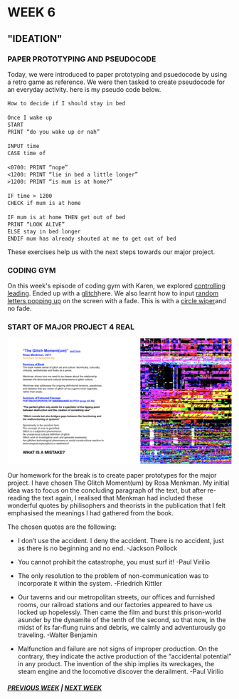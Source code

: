 # WEEK 6 
## "IDEATION"

### PAPER PROTOTYPING AND PSEUDOCODE 
Today, we were introduced to paper prototyping and psuedocode by using a retro game as reference. We were then tasked to create pseudocode for an everyday activity. here is my pseudo code below. 

```
How to decide if I should stay in bed

Once I wake up
START
PRINT “do you wake up or nah”

INPUT time
CASE time of 

<0700: PRINT “nope” 
<1200: PRINT “lie in bed a little longer” 
>1200: PRINT “is mum is at home?”

IF time > 1200
CHECK if mum is at home

IF mum is at home THEN get out of bed
PRINT “LOOK ALIVE”
ELSE stay in bed longer
ENDIF mum has already shouted at me to get out of bed

```

These exercises help us with the next steps towards our major project. 

### CODING GYM 

On this week's episode of coding gym with Karen, we explored [controlling leading](https://samanthangsy.github.io/codewords/Weekly%20Diary/06/fixed_it_was_a_dream). Ended up with a [glitch](https://samanthangsy.github.io/codewords/Weekly%20Diary/06/tried_responsive_leading_ended_up_with_glitch)here. We also learnt how to input [random letters popping up](https://samanthangsy.github.io/codewords/Weekly%20Diary/06/fixed_random_characters_with_fade) on the screen with a fade. This is with a [circle wiper](https://samanthangsy.github.io/codewords/Weekly%20Diary/06/random_characters_no_fade_with_circle_wiper)and no fade.


### START OF MAJOR PROJECT 4 REAL 

<img src="glitchmomentum.png">

Our homework for the break is to create paper prototypes for the major project. I have chosen The Glitch Moment(um) by Rosa Menkman. My initial idea was to focus on the concluding paragraph of the text, but after re-reading the text again, I realised that Menkman had included these wonderful quotes by philisophers and theorists in the publication that I felt emphasised the meanings I had gathered from the book. 

The chosen quotes are the following: 
- I don’t use the accident. I deny the accident. There is no accident, just as there is no beginning and no end. -Jackson Pollock 

- You cannot prohibit the catastrophe, you must surf it! -Paul Virilio 

- The only resolution to the problem of non-communication was to incorporate it within the system. -Friedrich Kittler

- Our taverns and our metropolitan streets, our offices and furnished rooms, our railroad stations and our factories appeared to have us locked up hopelessly. Then came the film and burst this prison-world asunder by the dynamite of the tenth of the second, so that now, in the midst of its far-flung ruins and debris, we calmly and adventurously go traveling. -Walter Benjamin 

- Malfunction and failure are not signs of improper production. On the contrary, they indicate the active production of the “accidental potential” in any product. The invention of the ship implies its wreckages, the steam engine and the locomotive discover the derailment. -Paul Virilio


##### [PREVIOUS WEEK](https://samanthangsy.github.io/codewords/Weekly%20Diary/05/)  |  [NEXT WEEK](https://samanthangsy.github.io/codewords/Weekly%20Diary/07/)
